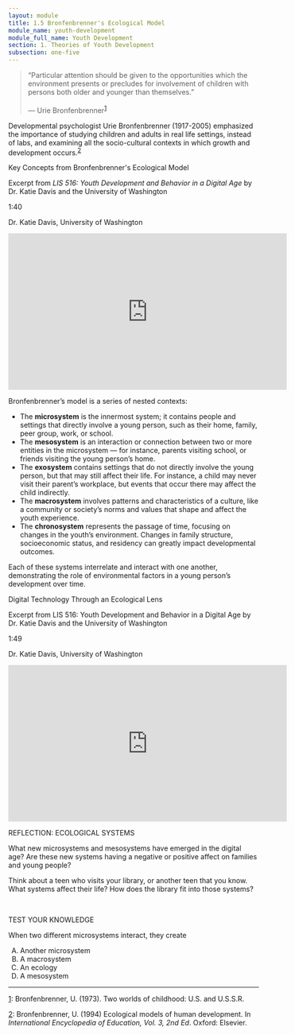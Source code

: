 ```yaml
---
layout: module
title: 1.5 Bronfenbrenner's Ecological Model
module_name: youth-development
module_full_name: Youth Development
section: 1. Theories of Youth Development
subsection: one-five
---
```


>“Particular attention should be given to the opportunities which the environment presents or precludes for involvement of children with persons both older and younger than themselves.”<br/><br/>— Urie Bronfenbrenner<sup><a name="1" href="#fn1">1</a></sup>

Developmental psychologist Urie Bronfenbrenner (1917-2005) emphasized the importance of studying children and adults in real life settings, instead of labs, and examining all the socio-cultural contexts in which growth and development occurs.<sup><a name="2" href="#fn2">2</a></sup>

<div class="explanatory">
  <p>Key Concepts from Bronfenbrenner's Ecological Model</p>
  <p>Excerpt from <i>LIS 516: Youth Development and Behavior in a Digital Age</i> by Dr. Katie Davis and the University of Washington</p>
<p class="videotime">1:40</p><p class="source">Dr. Katie Davis, University of Washington</p>
<div class="video">
<iframe width="560" height="315" src="https://www.youtube.com/embed/kuso4lkb4UI" frameborder="0" allow="autoplay; encrypted-media" allowfullscreen></iframe>
</div></div>

Bronfenbrenner’s model is a series of nested contexts: 

- The **microsystem** is the innermost system; it contains people and settings that directly involve a young person, such as their home, family, peer group, work, or school.  
- The **mesosystem** is an interaction or connection between two or more entities in the microsystem — for instance, parents visiting school, or friends visiting the young person’s home.  
- The **exosystem** contains settings that do not directly involve the young person, but that may still affect their life. For instance, a child may never visit their parent’s workplace, but events that occur there may affect the child indirectly. 
- The **macrosystem** involves patterns and characteristics of a culture, like a community or society’s norms and values that shape and affect the youth experience.  
- The **chronosystem** represents the passage of time, focusing on changes in the youth’s environment. Changes in family structure, socioeconomic status, and residency can greatly impact developmental outcomes.  

Each of these systems interrelate and interact with one another, demonstrating the role of environmental factors in a young person’s development over time. 

<div class="explanatory">
  <p>Digital Technology Through an Ecological Lens</p>
  <p>Excerpt from LIS 516: Youth Development and Behavior in a Digital Age by Dr. Katie Davis and the University of Washington</p>
<p class="videotime">1:49</p><p class="source">Dr. Katie Davis, University of Washington</p>

<div class="video">
<iframe width="560" height="315" src="https://www.youtube.com/embed/o2_jcLEF1Kg" frameborder="0" allow="autoplay; encrypted-media" allowfullscreen></iframe>
</div></div>
    
<div class="reflection"> 

  <p><span class="box-title">REFLECTION: ECOLOGICAL SYSTEMS</span></p> 

  <p>What new microsystems and mesosystems have emerged in the digital age? Are these new systems having a negative or positive affect on families and young people?</p>
<p>Think about a teen who visits your library, or another teen that you know. What systems affect their life? How does the library fit into those systems? </p>
</div>
<br>

<div class="reflection"> 

  <p><span class="box-title">TEST YOUR KNOWLEDGE</span></p> 

  <p>When two different microsystems interact, they create </p> 
  <ol type="A">
  <li>Another microsystem </li>
  <li>A macrosystem</li>
  <li>An ecology</li>
  <li>A mesosystem</li>
  </ol>
</div>

<hr/>

<a name="fn1" href="#1">1</a>: Bronfenbrenner, U. (1973). Two worlds of childhood: U.S. and U.S.S.R.

<a name="fn2" href="#2">2</a>: Bronfenbrenner, U. (1994) Ecological models of human development. In _International Encyclopedia of Education, Vol. 3, 2nd Ed_. Oxford: Elsevier. 